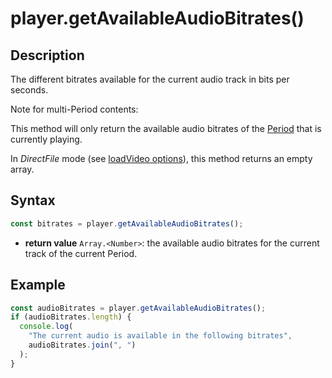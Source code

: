 # player.getAvailableAudioBitrates()

## Description

The different bitrates available for the current audio track in bits per
seconds.

<div class="note">
Note for multi-Period contents:

This method will only return the available audio bitrates of the
<a href="../../Getting_Started/Glossary.md#period">Period</a> that is currently playing.

</div>

<div class="warning">
In <i>DirectFile</i> mode (see <a
href="../Loading_a_Content.md#transport">loadVideo options</a>),
this method returns an empty array.
</div>

## Syntax

```js
const bitrates = player.getAvailableAudioBitrates();
```

- **return value** `Array.<Number>`: the available audio bitrates for the
  current track of the current Period.

## Example

```js
const audioBitrates = player.getAvailableAudioBitrates();
if (audioBitrates.length) {
  console.log(
    "The current audio is available in the following bitrates",
    audioBitrates.join(", ")
  );
}
```
